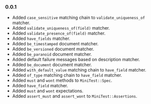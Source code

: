 ### 0.0.1

+ Added `case_sensitive` matching chain to `validate_uniqueness_of` matcher.
+ Added `validate_uniqueness_of(field)` matcher.
+ Added `validate_presence_of(field)` matcher.
+ Added `have_fields` matcher.
+ Added `be_timestamped` document matcher.
+ Added `be_versioned` document matcher.
+ Added `be_paranoid` document matcher.
+ Added default failure messages based on description matcher.
+ Added `be_document` document matcher.
+ Added `with_default_value` matching chain to `have_field` matcher.
+ Added `of_type` matching chain to `have_field` matcher.
+ Added `must` and `wont` methods to `MiniTest::Spec`.
+ Added `have_field` matcher.
+ Added `must` and `wont` expectations.
+ Added `assert_must` and `assert_wont` to `MiniTest::Assertions`.
